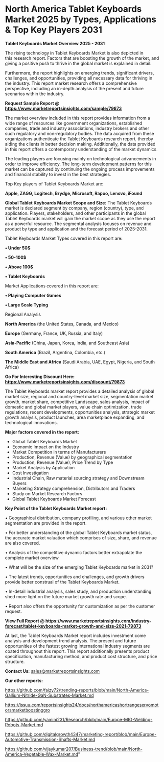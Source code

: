 # North America Tablet Keyboards Market 2025 by Types, Applications & Top Key Players 2031

<Strong> Tablet Keyboards Market Overview 2025 - 2031</strong>

The rising technology in Tablet Keyboards Market is also depicted in this research report. Factors that are boosting the growth of the market, and giving a positive push to thrive in the global market is explained in detail.

Furthermore, the report highlights on emerging trends, significant drivers, challenges, and opportunities, providing all necessary data for thriving in the industry. This report market research offers a comprehensive perspective, including an in-depth analysis of the present and future scenarios within the industry.

<strong>Request Sample Report @ <a href=https://www.marketreportsinsights.com/sample/79873>https://www.marketreportsinsights.com/sample/79873</a></strong>

The market overview included in this report provides information from a wide range of resources like government organizations, established companies, trade and industry associations, industry brokers and other such regulatory and non-regulatory bodies. The data acquired from these organizations authenticate the Tablet Keyboards research report, thereby aiding the clients in better decision making. Additionally, the data provided in this report offers a contemporary understanding of the market dynamics.

The leading players are focusing mainly on technological advancements in order to improve efficiency. The long-term development patterns for this market can be captured by continuing the ongoing process improvements and financial stability to invest in the best strategies.

Top Key players of Tablet Keyboards Market are:

<strong>Apple, ZAGG, Logitech, Brydge, Microsoft, Rapoo, Lenovo, iFound</strong>

<strong><b>Global Tablet Keyboards Market Scope and Size:</b></strong>
The Tablet Keyboards market is declared segment by company, region (country), type, and application. Players, stakeholders, and other participants in the global Tablet Keyboards market will gain the market scope as they use the report as a powerful resource. The segmental analysis focuses on revenue and product by type and application and the forecast period of 2025-2031.

Tablet Keyboards Market Types covered in this report are:

<strong>• Under 50$

• 50-100$

• Above 100$

• Tablet Keyboards</strong>

Market Applications covered in this report are:

<strong>• Playing Computer Games

• Large Scale Typing</strong> 

Regional Analysis

<strong>North America</strong> (the United States, Canada, and Mexico)

<strong>Europe</strong> (Germany, France, UK, Russia, and Italy)

<strong>Asia-Pacific</strong> (China, Japan, Korea, India, and Southeast Asia)

<strong>South America</strong> (Brazil, Argentina, Colombia, etc.)

<strong>The Middle East and Africa</strong> (Saudi Arabia, UAE, Egypt, Nigeria, and South Africa)

<strong>Go For Interesting Discount Here: <a href=https://www.marketreportsinsights.com/discount/79873>https://www.marketreportsinsights.com/discount/79873</a></strong>

The Tablet Keyboards market report provides a detailed analysis of global market size, regional and country-level market size, segmentation market growth, market share, competitive Landscape, sales analysis, impact of domestic and global market players, value chain optimization, trade regulations, recent developments, opportunities analysis, strategic market growth analysis, product launches, area marketplace expanding, and technological innovations.

<strong><b>Major factors covered in the report:</b></strong>
<ul>
  <li>Global Tablet Keyboards Market </li>
  <li>Economic Impact on the Industry</li>
  <li>Market Competition in terms of Manufacturers</li>
  <li>Production, Revenue (Value) by geographical segmentation</li>
  <li>Production, Revenue (Value), Price Trend by Type</li>
  <li>Market Analysis by Application</li>
  <li>Cost Investigation</li>
  <li>Industrial Chain, Raw material sourcing strategy and Downstream Buyers</li>
  <li>Marketing Strategy comprehension, Distributors and Traders</li>
  <li>Study on Market Research Factors</li>
  <li>Global Tablet Keyboards Market Forecast</li>
</ul>

<strong><b>Key Point of the Tablet Keyboards Market report:</b></strong>

• Geographical distribution, company profiling, and various other market segmentation are provided in the report.

• For better understanding of the global Tablet Keyboards market status, the accurate market valuation which comprises of size, share, and revenue are also covered.

• Analysis of the competitive dynamic factors better extrapolate the complete market overview

• What will be the size of the emerging Tablet Keyboards market in 2031?

• The latest trends, opportunities and challenges, and growth drivers provide better construal of the Tablet Keyboards Market.

• In-detail industrial analysis, sales study, and production understanding shed more light on the future market growth rate and scope.

• Report also offers the opportunity for customization as per the customer request.

<strong><b>View Full Report @ <a href=https://www.marketreportsinsights.com/industry-forecast/tablet-keyboards-market-growth-and-size-2021-79873>https://www.marketreportsinsights.com/industry-forecast/tablet-keyboards-market-growth-and-size-2021-79873</a></b></strong>


At last, the Tablet Keyboards Market report includes investment come analysis and development trend analysis. The present and future opportunities of the fastest growing international industry segments are coated throughout this report. This report additionally presents product specification, manufacturing method, and product cost structure, and price structure.

<strong>Contact Us:</strong>
sales@marketreportsinsights.com

<strong>Our other reports:</strong>

<a href=https://github.com/faizy72/trending-reports/blob/main/North-America-Gallium-Nitride-GaN-Substrates-Market.md>https://github.com/faizy72/trending-reports/blob/main/North-America-Gallium-Nitride-GaN-Substrates-Market.md</a>

<a href=https://issuu.com/reportsinsights24/docs/northamericashortrangeservomotorsmarketboostinggro>https://issuu.com/reportsinsights24/docs/northamericashortrangeservomotorsmarketboostinggro</a>

<a href=https://github.com/yamini231/Research/blob/main/Europe-MIG-Welding-Robots-Market.md>https://github.com/yamini231/Research/blob/main/Europe-MIG-Welding-Robots-Market.md</a>

<a href=https://github.com/digitalgrowth4347/marketing-report/blob/main/Europe-Automotive-Transmission-Shafts-Market.md>https://github.com/digitalgrowth4347/marketing-report/blob/main/Europe-Automotive-Transmission-Shafts-Market.md</a>

<a href=https://github.com/vijaykumar207/Business-trend/blob/main/North-America-Vegetable-Wax-Market.md>https://github.com/vijaykumar207/Business-trend/blob/main/North-America-Vegetable-Wax-Market.md</a>"
